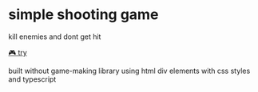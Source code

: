 # simple shooting game

kill enemies and dont get hit

[🎮 try](https://crucials.github.io/shooting-game)

built without game-making library using html div elements with css styles and typescript
